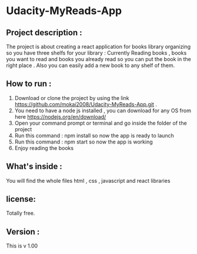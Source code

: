 # Udacity-MyReads-App

## Project description :

The project is about creating a react application for books library organizing so you have three shelfs for your library : Currently Reading books , books you want to read and books you already read so you can put the book in the right place . Also you can easily add a new book to any shelf of them.

## How to run :

1. Download or clone the project by using the link https://github.com/mokai2008/Udacity-MyReads-App.git . 
2. You need to have a node js installed , you can download for any OS from here https://nodejs.org/en/download/
3. Open your command prompt or terminal and go inside the folder of the project 
4. Run this command : npm install so now the app is ready to launch
5. Run this command : npm start so now the app is working
6. Enjoy reading the books

## What's inside :
You will find the whole files html , css , javascript and react libraries

## license:

Totally free.

## Version :

This is v 1.00

